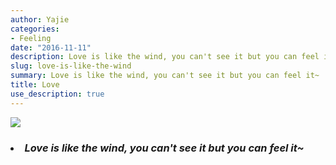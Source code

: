 ```yaml
---
author: Yajie
categories:
- Feeling
date: "2016-11-11"
description: Love is like the wind, you can't see it but you can feel it.
slug: love-is-like-the-wind
summary: Love is like the wind, you can't see it but you can feel it~
title: Love
use_description: true
---
```


![](https://c1.staticflickr.com/1/629/22427068572_bdbf567f85_b.jpg)

<h3>
    <li>
        <i>Love is like the wind, you can't see it but you can feel it~</i>
    </li>
</h3>



